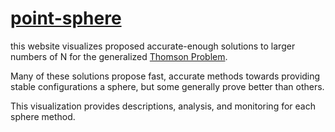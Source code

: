 # [point-sphere](https://leodog896.github.io/point-sphere/)

this website visualizes proposed accurate-enough solutions to larger numbers of N for the generalized [Thomson Problem](https://en.wikipedia.org/wiki/Thomson_problem).

Many of these solutions propose fast, accurate methods towards providing stable configurations a sphere, but some generally prove better than others.

This visualization provides descriptions, analysis, and monitoring for each sphere method.
